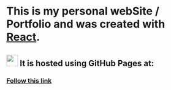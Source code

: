 # This is my personal webSite / Portfolio and was created with [React](https://github.com/facebook/create-react-app).

## <img src="https://github.com/larts85/lianelartiles/blob/master/src/images/light-imadev.svg" width="30px" height='30px'/>  It is hosted using GitHub Pages at:

### [Follow this link](https://larts85.github.io/lianelartiles)
